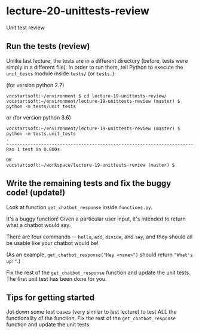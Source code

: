 # lecture-20-unittests-review

Unit test review

## Run the tests (review)

Unlike last lecture, the tests are in a different directory (before, tests were simply in a different file). In
order to run them, tell Python to execute the `unit_tests` module inside `tests/` (or `tests.`):

(for version python 2.7)
```
vocstartsoft:~/environment $ cd lecture-19-unittests-review/
vocstartsoft:~/environment/lecture-19-unittests-review (master) $ python -m tests/unit_tests
```
or (for version python 3.6)
```
vocstartsoft:~/environment/lecture-19-unittests-review (master) $ python -m tests.unit_tests
.
----------------------------------------------------------------------
Ran 1 test in 0.000s

OK
vocstartsoft:~/workspace/lecture-19-unittests-review (master) $
```

## Write the remaining tests and fix the buggy code! (update!)

Look at function `get_chatbot_response` inside `functions.py`.

It's a buggy function! Given a particular
user input, it's intended to return what a chatbot would say.

There are four commands -- `hello`, `add`, `divide`, and `say`, and they should
all be usable like your chatbot would be!

(As an example, `get_chatbot_response("Hey <name>")` should return `"What's up!"`.)

Fix the rest of the `get_chatbot_response` function and update the unit tests. The first unit test has been done for you.

## Tips for getting started

Jot down some test cases (very similar to last lecture) to test ALL the functionality of the function.
Fix the rest of the `get_chatbot_response` function and update the unit tests. 
